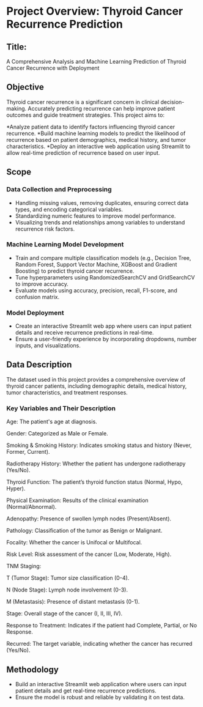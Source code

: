# Project Overview: Thyroid Cancer Recurrence Prediction

## Title:
A Comprehensive Analysis and Machine Learning Prediction of Thyroid Cancer Recurrence with Deployment

## Objective
Thyroid cancer recurrence is a significant concern in clinical decision-making. Accurately predicting recurrence can help improve patient outcomes and guide treatment strategies. This project aims to:

*Analyze patient data to identify factors influencing thyroid cancer recurrence.
*Build machine learning models to predict the likelihood of recurrence based on patient demographics, medical history, and tumor characteristics.
*Deploy an interactive web application using Streamlit to allow real-time prediction of recurrence based on user input.

## Scope
### Data Collection and Preprocessing
* Handling missing values, removing duplicates, ensuring correct data types, and encoding categorical variables.
* Standardizing numeric features to improve model performance.
* Visualizing trends and relationships among variables to understand recurrence risk factors.

### Machine Learning Model Development
* Train and compare multiple classification models (e.g., Decision Tree, Random Forest, Support Vector Machine, XGBoost and Gradient Boosting) to predict thyroid cancer recurrence.
* Tune hyperparameters using RandomizedSearchCV and GridSearchCV to improve accuracy.
* Evaluate models using accuracy, precision, recall, F1-score, and confusion matrix.

### Model Deployment
* Create an interactive Streamlit web app where users can input patient details and receive recurrence predictions in real-time.
* Ensure a user-friendly experience by incorporating dropdowns, number inputs, and visualizations.

## Data Description
The dataset used in this project provides a comprehensive overview of thyroid cancer patients, including demographic details, medical history, tumor characteristics, and treatment responses.

### Key Variables and Their Description
Age: The patient's age at diagnosis.

Gender: Categorized as Male or Female.

Smoking & Smoking History: Indicates smoking status and history (Never, Former, Current).

Radiotherapy History: Whether the patient has undergone radiotherapy (Yes/No).

Thyroid Function: The patient’s thyroid function status (Normal, Hypo, Hyper).

Physical Examination: Results of the clinical examination (Normal/Abnormal).

Adenopathy: Presence of swollen lymph nodes (Present/Absent).

Pathology: Classification of the tumor as Benign or Malignant.

Focality: Whether the cancer is Unifocal or Multifocal.

Risk Level: Risk assessment of the cancer (Low, Moderate, High).

TNM Staging:

T (Tumor Stage): Tumor size classification (0-4).

N (Node Stage): Lymph node involvement (0-3).

M (Metastasis): Presence of distant metastasis (0-1).

Stage: Overall stage of the cancer (I, II, III, IV).

Response to Treatment: Indicates if the patient had Complete, Partial, or No Response.

Recurred: The target variable, indicating whether the cancer has recurred (Yes/No).

## Methodology
 * Build an interactive Streamlit web application where users can input patient details and get real-time recurrence predictions.
 * Ensure the model is robust and reliable by validating it on test data.

